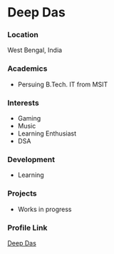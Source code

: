 # Deep Das

### Location

West Bengal, India

### Academics

- Persuing B.Tech. IT from MSIT

### Interests

- Gaming
- Music
- Learning Enthusiast
- DSA

### Development

- Learning

### Projects

- Works in progress

### Profile Link

[Deep Das](https://github.com/youtanimstar)